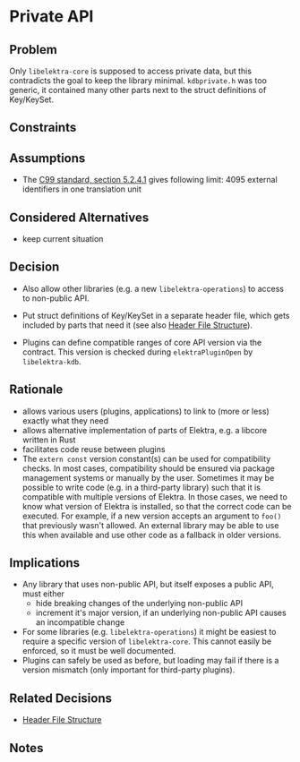 # Private API

## Problem

Only `libelektra-core` is supposed to access private data, but this contradicts the goal to keep the library minimal.
`kdbprivate.h` was too generic, it contained many other parts next to the struct definitions of Key/KeySet.

## Constraints

## Assumptions

- The [C99 standard, section 5.2.4.1](http://www.open-std.org/jtc1/sc22/wg14/) gives following limit:
  4095 external identifiers in one translation unit

## Considered Alternatives

- keep current situation

## Decision

- Also allow other libraries (e.g. a new `libelektra-operations`) to access to non-public API.
- Put struct definitions of Key/KeySet in a separate header file, which gets included by parts that need it (see also [Header File Structure](header_file_structure.md)).

- Plugins can define compatible ranges of core API version via the contract. This version is checked during `elektraPluginOpen` by `libelektra-kdb`.

## Rationale

- allows various users (plugins, applications) to link to (more or less) exactly what they need
- allows alternative implementation of parts of Elektra, e.g. a libcore written in Rust
- facilitates code reuse between plugins
- The `extern const` version constant(s) can be used for compatibility checks.
  In most cases, compatibility should be ensured via package management systems or manually by the user.
  Sometimes it may be possible to write code (e.g. in a third-party library) such that it is compatible with multiple versions of Elektra.
  In those cases, we need to know what version of Elektra is installed, so that the correct code can be executed.
  For example, if a new version accepts an argument to `foo()` that previously wasn't allowed.
  An external library may be able to use this when available and use other code as a fallback in older versions.

## Implications

- Any library that uses non-public API, but itself exposes a public API, must either
  - hide breaking changes of the underlying non-public API
  - increment it's major version, if an underlying non-public API causes an incompatible change
- For some libraries (e.g. `libelektra-operations`) it might be easiest to require a specific version of `libelektra-core`. This cannot easily be enforced, so it must be well documented.
- Plugins can safely be used as before, but loading may fail if there is a version mismatch (only important for third-party plugins).

## Related Decisions

- [Header File Structure](header_file_structure.md)

## Notes
